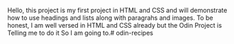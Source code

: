 Hello, this project is my first project in HTML and CSS and will demonstrate how to use
headings and lists along with paragrahs and images. To be honest, I am well versed in HTML and CSS 
already but the Odin Project is Telling me to do it So I am going to.# odin-recipes
